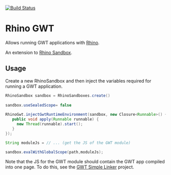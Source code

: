 [![Build Status](https://travis-ci.org/javadelight/delight-rhino-gwt.svg?branch=master)](https://travis-ci.org/javadelight/delight-rhino-gwt)

# Rhino GWT

Allows running GWT applications with [Rhino](https://developer.mozilla.org/en-US/docs/Mozilla/Projects/Rhino).

An extension to [Rhino Sandbox](https://github.com/javadelight/delight-rhino-sandbox).

## Usage

Create a new RhinoSandbox and then inject the variables required for running a GWT application.

```java
RhinoSandbox sandbox = RhinoSandboxes.create()
	
sandbox.useSealedScope= false
				
RhinoGwt.injectGwtRuntimeEnvironment(sandbox, new Closure<Runnable>() {
   public void apply(Runnable runnable) {
     new Thread(runnable).start();
   }
});

String moduleJs = // ... (get the JS of the GWT module)

sandbox.evalWithGlobalScope(path,moduleJs);
```

Note that the JS for the GWT module should contain the GWT app compiled into one page. To do this, see the [GWT Simple Linker](https://github.com/javadelight/delight-gwt-simple-linker) project.



